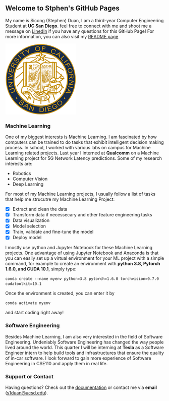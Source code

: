 ## Welcome to Stphen's GitHub Pages

My name is Sicong (Stephen) Duan, I am a third-year Computer Engineering Student at **UC San Diego**. feel free to connect with me and shoot me a message on [LinedIn](https://www.linkedin.com/in/stephen-duan-912977187/) if you have any questions for this GitHub Page! For more information, you can also visit my [README page](../README.md)

![image](download.png)

### Machine Learning

One of my biggest interests is Machine Learning. I am fascinated by how computers can be trained to do tasks that exhibit intelligent decision making process. In school, I worked with various labs on campus for Machine Learning related projects. Last year I interned at **Qualcomm** on a Machine Learning project for 5G Network Latency predictions. Some of my research interests are: 
- Robotics
- Computer Vision
- Deep Learning

For most of my Machine Learning projects, I usually follow a list of tasks that help me strucutre my Machine Learning Project:
- [x] Extract and clean the data
- [x] Transform data if necessecary and other feature engineering tasks
- [x] Data visualization
- [x] Model selection
- [x] Train, validate and fine-tune the model
- [x] Deploy model

I mostly use python and Jupyter Notebook for these Machine Learning projects. One advantage of using Jupyter Notebook and Anaconda is that you can easily set up a virtual environment for your ML project with a simple command, for example to create an environment with **python 3.8, Pytorch 1.6.0, and CUDA 10.1**, simply type:
```
conda create --name myenv python=3.8 pytorch=1.6.0 torchvision=0.7.0 cudatoolkit=10.1
```

Once the environment is created, you can enter it by 
```
conda activate myenv
```
and start coding right away!

### Software Engineering
Besides Machine Learning, I am also very interested in the field of Software Engineering. Undeniably Software Engineering has changed the way people lived around the world. This quarter I will be interning at **Tesla** as a Software Engineer intern to help build tools and infrastructures that ensure the quality of in-car software. I look forward to gain more experience of Software Engineering in CSE110 and apply them in real life.

### Support or Contact

Having questions? Check out the [documentation](https://docs.github.com/categories/github-pages-basics/) or contact me via **email** (s1duan@ucsd.edu).
